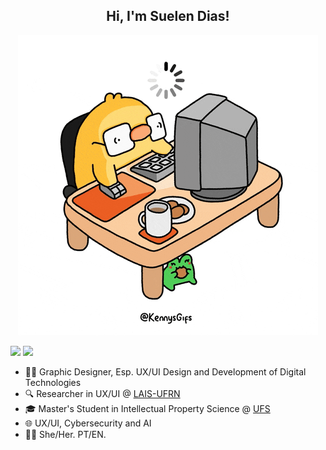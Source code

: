 <h2 align="center"> Hi, I'm Suelen Dias! </h2>

<div align="center">
  
 ![patinho](https://raw.githubusercontent.com/suelxn/suelxn/main/patinho.gif) 

</div>



 [<img src="https://img.shields.io/badge/gmail-D14836?.svg?&style=for-the-badge&logo=gmail&logoColor=white" />](https://suelenanjos16@gmail.com) [<img src="https://img.shields.io/badge/website-000000?style=for-the-badge&logo=About.me&logoColor=white" />](https://keepo.io/suelendias/)  


- 👩‍💻 Graphic Designer, Esp. UX/UI Design and Development of Digital Technologies
- 🔍 Researcher in UX/UI @ [LAIS-UFRN](https://lais.huol.ufrn.br/)
- 🎓 Master's Student in Intellectual Property Science @ [UFS](https://www.sigaa.ufs.br/sigaa/public/programa/portal.jsf?id=822)
- 🌐 UX/UI, Cybersecurity and AI
- 👩🏻 She/Her. PT/EN.


<!---
suelxn/suelxn is a ✨ special ✨ repository because its `README.md` (this file) appears on your GitHub profile.
You can click the Preview link to take a look at your changes.
--->
